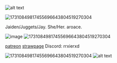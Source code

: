 
![alt text](https://64.media.tumblr.com/80e12ae489865da6e21ac01092909a87/2126920db6b8306b-2f/s500x750/4a90d187cde1eb7a128ffc7c4b53b51ea1ca2cd5.pnj)

![17310849817455696643804519270304](https://github.com/user-attachments/assets/fb2ee588-a305-490e-8e49-256700fb992b)

Jaiden/Juggets/Jay. She/Her. aroace. 

![image](https://encrypted-tbn0.gstatic.com/images?q=tbn:ANd9GcTUTDIV2dSN870X-62Th0sGNh49tiEOjD2dH3DTgMggcQ&s)
![17310849817455696643804519270304](https://github.com/user-attachments/assets/fb2ee588-a305-490e-8e49-256700fb992b)

[patreon](https://www.patreon.com/c/0_0zz/about) [strawpage](https://aroacebird.straw.page) Discord: rrxierxd

![17310849817455696643804519270304](https://github.com/user-attachments/assets/fb2ee588-a305-490e-8e49-256700fb992b)
![alt text](https://64.media.tumblr.com/80e12ae489865da6e21ac01092909a87/2126920db6b8306b-2f/s500x750/4a90d187cde1eb7a128ffc7c4b53b51ea1ca2cd5.pnj)
